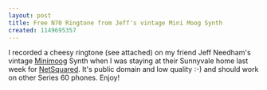 ```yaml
---
layout: post
title: Free N70 Ringtone from Jeff's vintage Mini Moog Synth
created: 1149695357
---
```

I recorded a cheesy ringtone (see attached) on my friend Jeff Needham&#39;s vintage <a href="http://www.synthmuseum.com/moog/moomini01.html">Minimoog</a> Synth when I was staying at their Sunnyvale home last week for <a href="http://netsquared.org/">NetSquared</a>. It&#39;s public domain and low quality :-) and should work on other Series 60 phones. Enjoy! 
